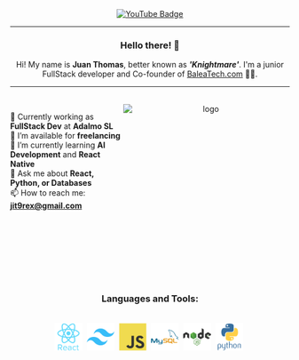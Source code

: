 <div id="badges" align="center">
  <a href="https://www.youtube.com/channel/UClV46jwgq0DXcvDHXHQQ2Ig">
    <img src="https://cdn3.iconfinder.com/data/icons/2018-social-media-logotypes/1000/2018_social_media_popular_app_logo_youtube-1024.png" alt="YouTube Badge" width="60"/>
  </a>
  <br>
  <hr>
</div>

<div align="center">
  
  ### Hello there! 👋
  
  Hi! My name is **Juan Thomas**, better known as ***'Knightmare'***. I'm a junior FullStack developer and Co-founder of [BaleaTech.com](https://baleatech.com) 👨‍💻.
  
  <hr>
  
  <br>
  
  <img align="right" height="300" width="300" alt="logo" src="https://drive.google.com/uc?export=view&id=1c2N6gsxPWfHMWRQlpwOSwCR-yWQ8xJ9g">
  
  <div align="left">
    
  🔭 Currently working as **FullStack Dev** at **Adalmo SL**  
  🤝 I’m available for **freelancing**  
  🌱 I’m currently learning **AI Development** and **React Native**  
  💬 Ask me about **React, Python, or Databases**  
  📫 How to reach me: **jit9rex@gmail.com**
  
  </div>
  
</div>

<div align="center">
  <img src="https://user-images.githubusercontent.com/73097560/115834477-dbab4500-a447-11eb-908a-139a6edaec5c.gif" width="100%" height="3px">
  
  ### Languages and Tools:  
  
  <br>
  
  <div>
    <img src="https://github.com/devicons/devicon/blob/master/icons/react/react-original-wordmark.svg" title="React" alt="React" width="50" height="50"/>&nbsp;
    <img src="https://github.com/devicons/devicon/blob/master/icons/tailwindcss/tailwindcss-original.svg" title="Tailwind" alt="Tailwind" width="50" height="50"/>&nbsp;
    <img src="https://github.com/devicons/devicon/blob/master/icons/javascript/javascript-original.svg" title="JavaScript" alt="JavaScript" width="50" height="50"/>&nbsp;
    <img src="https://github.com/devicons/devicon/blob/master/icons/mysql/mysql-original-wordmark.svg" title="MySQL" alt="MySQL" width="50" height="50"/>&nbsp;
    <img src="https://github.com/devicons/devicon/blob/master/icons/nodejs/nodejs-original-wordmark.svg" title="NodeJS" alt="NodeJS" width="50" height="50"/>&nbsp;
    <img src="https://github.com/devicons/devicon/blob/master/icons/python/python-original-wordmark.svg" title="Python" alt="Python" width="50" height="50"/>&nbsp;
  </div>
  
</div>
